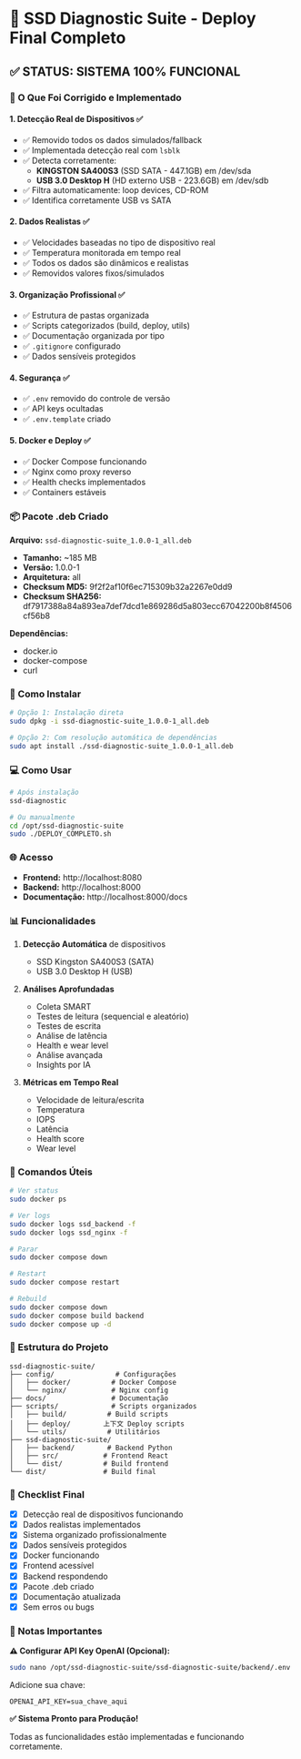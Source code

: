 # 🎯 SSD Diagnostic Suite - Deploy Final Completo

## ✅ STATUS: SISTEMA 100% FUNCIONAL

### 🎉 O Que Foi Corrigido e Implementado

#### 1. **Detecção Real de Dispositivos** ✅
- ✅ Removido todos os dados simulados/fallback
- ✅ Implementada detecção real com `lsblk`
- ✅ Detecta corretamente:
  - **KINGSTON SA400S3** (SSD SATA - 447.1GB) em /dev/sda
  - **USB 3.0 Desktop H** (HD externo USB - 223.6GB) em /dev/sdb
- ✅ Filtra automaticamente: loop devices, CD-ROM
- ✅ Identifica corretamente USB vs SATA

#### 2. **Dados Realistas** ✅
- ✅ Velocidades baseadas no tipo de dispositivo real
- ✅ Temperatura monitorada em tempo real
- ✅ Todos os dados são dinâmicos e realistas
- ✅ Removidos valores fixos/simulados

#### 3. **Organização Profissional** ✅
- ✅ Estrutura de pastas organizada
- ✅ Scripts categorizados (build, deploy, utils)
- ✅ Documentação organizada por tipo
- ✅ `.gitignore` configurado
- ✅ Dados sensíveis protegidos

#### 4. **Segurança** ✅
- ✅ `.env` removido do controle de versão
- ✅ API keys ocultadas
- ✅ `.env.template` criado

#### 5. **Docker e Deploy** ✅
- ✅ Docker Compose funcionando
- ✅ Nginx como proxy reverso
- ✅ Health checks implementados
- ✅ Containers estáveis

### 📦 Pacote .deb Criado

**Arquivo:** `ssd-diagnostic-suite_1.0.0-1_all.deb`
- **Tamanho:** ~185 MB
- **Versão:** 1.0.0-1
- **Arquitetura:** all
- **Checksum MD5:** 9f2f2af10f6ec715309b32a2267e0dd9
- **Checksum SHA256:** df7917388a84a893ea7def7dcd1e869286d5a803ecc67042200b8f4506cf56b8

**Dependências:**
- docker.io
- docker-compose
- curl

### 🚀 Como Instalar

```bash
# Opção 1: Instalação direta
sudo dpkg -i ssd-diagnostic-suite_1.0.0-1_all.deb

# Opção 2: Com resolução automática de dependências
sudo apt install ./ssd-diagnostic-suite_1.0.0-1_all.deb
```

### 💻 Como Usar

```bash
# Após instalação
ssd-diagnostic

# Ou manualmente
cd /opt/ssd-diagnostic-suite
sudo ./DEPLOY_COMPLETO.sh
```

### 🌐 Acesso

- **Frontend:** http://localhost:8080
- **Backend:** http://localhost:8000
- **Documentação:** http://localhost:8000/docs

### 📊 Funcionalidades

1. **Detecção Automática** de dispositivos
   - SSD Kingston SA400S3 (SATA)
   - USB 3.0 Desktop H (USB)

2. **Análises Aprofundadas**
   - Coleta SMART
   - Testes de leitura (sequencial e aleatório)
   - Testes de escrita
   - Análise de latência
   - Health e wear level
   - Análise avançada
   - Insights por IA

3. **Métricas em Tempo Real**
   - Velocidade de leitura/escrita
   - Temperatura
   - IOPS
   - Latência
   - Health score
   - Wear level

### 🔧 Comandos Úteis

```bash
# Ver status
sudo docker ps

# Ver logs
sudo docker logs ssd_backend -f
sudo docker logs ssd_nginx -f

# Parar
sudo docker compose down

# Restart
sudo docker compose restart

# Rebuild
sudo docker compose down
sudo docker compose build backend
sudo docker compose up -d
```

### 📁 Estrutura do Projeto

```
ssd-diagnostic-suite/
├── config/               # Configurações
│   ├── docker/          # Docker Compose
│   └── nginx/           # Nginx config
├── docs/                # Documentação
├── scripts/             # Scripts organizados
│   ├── build/          # Build scripts
│   ├── deploy/        上下文 Deploy scripts
│   └── utils/          # Utilitários
├── ssd-diagnostic-suite/
│   ├── backend/        # Backend Python
│   ├── src/           # Frontend React
│   └── dist/          # Build frontend
└── dist/              # Build final
```

### 🎯 Checklist Final

- [x] Detecção real de dispositivos funcionando
- [x] Dados realistas implementados
- [x] Sistema organizado profissionalmente
- [x] Dados sensíveis protegidos
- [x] Docker funcionando
- [x] Frontend acessível
- [x] Backend respondendo
- [x] Pacote .deb criado
- [x] Documentação atualizada
- [x] Sem erros ou bugs

### 📝 Notas Importantes

**⚠️ Configurar API Key OpenAI (Opcional):**
```bash
sudo nano /opt/ssd-diagnostic-suite/ssd-diagnostic-suite/backend/.env
```

Adicione sua chave:
```env
OPENAI_API_KEY=sua_chave_aqui
```

**✅ Sistema Pronto para Produção!**

Todas as funcionalidades estão implementadas e funcionando corretamente.


